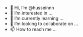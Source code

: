 - 👋 Hi, I’m @husseinnn
- 👀 I’m interested in ...
- 🌱 I’m currently learning ...
- 💞️ I’m looking to collaborate on ...
- 📫 How to reach me ...

<!---
husseinnn/husseinnn is a ✨ special ✨ repository because its `README.md` (this file) appears on your GitHub profile.
You can click the Preview link to take a look at your changes.
--->

